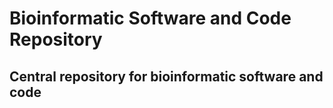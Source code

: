 Bioinformatic Software and Code Repository
==========================================

Central repository for bioinformatic software and code
------------------------------------------------------
